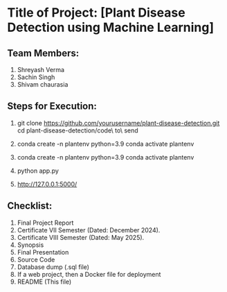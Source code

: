 # Title of Project: [Plant Disease Detection using Machine Learning]

## Team Members:
1. Shreyash Verma
2. Sachin Singh
3. Shivam chaurasia


## Steps for Execution:
1. git clone https://github.com/yourusername/plant-disease-detection.git
cd plant-disease-detection/code\ to\ send

2. conda create -n plantenv python=3.9
conda activate plantenv

3. conda create -n plantenv python=3.9
conda activate plantenv

4. python app.py

5. http://127.0.0.1:5000/


## Checklist:
1. Final Project Report
2. Certificate VII Semester (Dated: December 2024).
3. Certificate VIII Semester (Dated: May 2025).
4. Synopsis
5. Final Presentation
6. Source Code
7. Database dump (.sql file)
8. If a web project, then a Docker file for deployment
9. README (This file)
